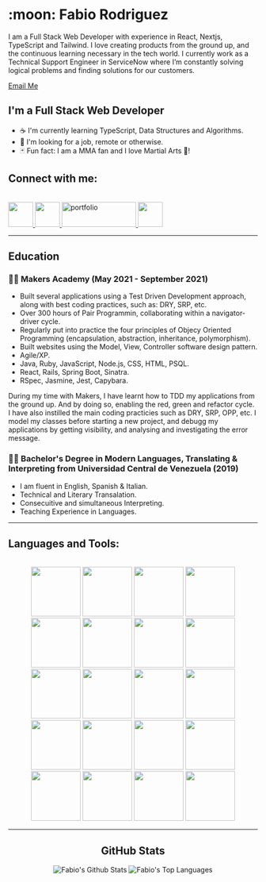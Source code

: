 <h1> :moon: Fabio Rodriguez </h1>

I am a Full Stack Web Developer with experience in React, Nextjs, TypeScript and Tailwind. I love creating products from the ground up, and the continuous learning necessary in the tech world. I currently work as a Technical Support Engineer in ServiceNow where I’m constantly solving logical problems and finding solutions for our customers.

[Email Me](mailto:alessf13@gmail.com)

## I'm a Full Stack Web Developer

- ☕ I'm currently learning TypeScript, Data Structures and Algorithms.
- 👷 I'm looking for a job, remote or otherwise.
- 🃏 Fun fact: I am a MMA fan and I love Martial Arts 👊!

## Connect with me:

<br />

<div align="left">
  <a href="https://www.linkedin.com/in/rodriguezfabio/">
	<img src="https://cdn.jsdelivr.net/gh/devicons/devicon/icons/linkedin/linkedin-original.svg" width="50" height="50" />
   </a>
<a href="https://frontendmasters.com/u/frodri13/">
	<img src="https://frontendmasters.com/favicon-32x32.png" width="50" height="50"/>	
</a>
<a href="https://fabio-rodriguez.netlify.app/">
    <img alt="portfolio" title="My Portfolio" src="https://img.shields.io/badge/Portfolio-3b5998?style=for-the-badge&logo=google-chrome&logoColor=1F222A" width="150" height="50" >
	</a>
<a href="https://github.com/frodri13/resume/blob/main/CV.pdf">
    <img src="https://img.shields.io/badge/-cv-blue" width="50" height="50" />
</a>

</div>

---

## Education

### 👨‍🎓 Makers Academy (May 2021 - September 2021)

- Built several applications using a Test Driven Development approach, along with best coding practices, such as: DRY, SRP, etc.
- Over 300 hours of Pair Programmin, collaborating within a navigator-driver cycle.
- Regularly put into practice the four principles of Objecy Oriented Programming (encapsulation, abstraction, inheritance, polymorphism).
- Built websites using the Model, View, Controller software design pattern.
- Agile/XP.
- Java, Ruby, JavaScript, Node.js, CSS, HTML, PSQL.
- React, Rails, Spring Boot, Sinatra.
- RSpec, Jasmine, Jest, Capybara.

During my time with Makers, I have learnt how to TDD my applications from the ground up. And by doing so, enabling the red, green and refactor cycle. I have also instilled the main coding practicies such as DRY, SRP, OPP, etc. I model my classes before starting a new project, and debugg my applications by getting visibility, and analysing and investigating the error message.

### 👨‍🎓 Bachelor's Degree in Modern Languages, Translating & Interpreting from Universidad Central de Venezuela (2019)

- I am fluent in English, Spanish & Italian.
- Technical and Literary Transalation.
- Consecuitive and simultaneous Interpreting.
- Teaching Experience in Languages.

---

## Languages and Tools:

<br />

<div align="center" >
 
<img src="https://cdn.jsdelivr.net/gh/devicons/devicon/icons/typescript/typescript-plain.svg" width="100" height="100" />
<img src="https://cdn.jsdelivr.net/gh/devicons/devicon/icons/javascript/javascript-plain.svg" width="100" height="100" />     
<img src="https://cdn.jsdelivr.net/gh/devicons/devicon/icons/nextjs/nextjs-original.svg" width="100" height="100" />
<img src="https://cdn.jsdelivr.net/gh/devicons/devicon/icons/react/react-original-wordmark.svg" width="100" height="100" />
<img src="https://cdn.jsdelivr.net/gh/devicons/devicon/icons/tailwindcss/tailwindcss-plain.svg" width="100" height="100" />
<img src="https://cdn.jsdelivr.net/gh/devicons/devicon/icons/nodejs/nodejs-original-wordmark.svg" width="100" height="100" />
<img src="https://cdn.jsdelivr.net/gh/devicons/devicon/icons/python/python-original-wordmark.svg" width="100" height="100" />
<img src="https://cdn.jsdelivr.net/gh/devicons/devicon/icons/django/django-plain-wordmark.svg" width="100" height="100" />
<img src="https://cdn.jsdelivr.net/gh/devicons/devicon/icons/html5/html5-plain-wordmark.svg" width="100" height="100" />
<img src="https://cdn.jsdelivr.net/gh/devicons/devicon/icons/css3/css3-original.svg" width="100" height="100" />
<img src="https://cdn.jsdelivr.net/gh/devicons/devicon/icons/figma/figma-original.svg" width="100" height="100" />
<img src="https://cdn.jsdelivr.net/gh/devicons/devicon/icons/docker/docker-original-wordmark.svg" width="100" height="100" />
<img src="https://cdn.jsdelivr.net/gh/devicons/devicon/icons/amazonwebservices/amazonwebservices-original.svg" width="100" height="100" />                    
<img src="https://cdn.jsdelivr.net/gh/devicons/devicon/icons/java/java-original.svg" width="100" height="100" width="100" height="100" />
<img src="https://cdn.jsdelivr.net/gh/devicons/devicon/icons/ruby/ruby-original.svg" width="100" height="100" width="100" height="100" />
<img src="https://cdn.jsdelivr.net/gh/devicons/devicon/icons/postgresql/postgresql-plain-wordmark.svg" width="100" height="100" />
<img src="https://cdn.jsdelivr.net/gh/devicons/devicon/icons/mongodb/mongodb-original-wordmark.svg" width="100" height="100" />
<img src="https://cdn.jsdelivr.net/gh/devicons/devicon/icons/firebase/firebase-plain-wordmark.svg" width="100" height="100" />
<img src="https://cdn.jsdelivr.net/gh/devicons/devicon/icons/vim/vim-original.svg" width="100" height="100" />
<img src="https://cdn.jsdelivr.net/gh/devicons/devicon/icons/vscode/vscode-original.svg" width="100" height="100" />
                              
<div/>

---

## GitHub Stats

<p align="center">
    <img alt="Fabio's Github Stats" src="https://github-readme-stats.vercel.app/api?username=frodri13&theme=transparent&show_icons=true&hide_border=true&bg_color=0D1117&hide=html,css" /></a>
  <img alt="Fabio's Top Languages" src="https://github-readme-stats.vercel.app/api/top-langs/?username=frodri13&langs_count=8&count_private=true&layout=compact&theme=transparent&hide_border=true&bg_color=0D1117&hide=html,css" /></a>
</p>
